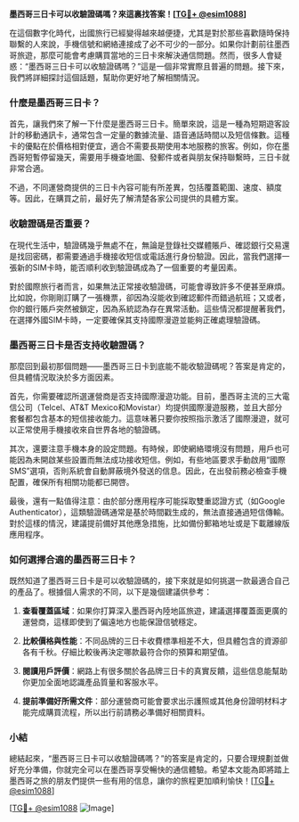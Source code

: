 **墨西哥三日卡可以收驗證碼嗎？來這裏找答案！[[TG💪+ @esim1088](https://t.me/s/esim1088)]**

在這個數字化時代，出國旅行已經變得越來越便捷，尤其是對於那些喜歡隨時保持聯繫的人來說，手機信號和網絡連接成了必不可少的一部分。如果你計劃前往墨西哥旅遊，那麼可能會考慮購買當地的三日卡來解決通信問題。然而，很多人會疑惑：“墨西哥三日卡可以收驗證碼嗎？”這是一個非常實際且普遍的問題。接下來，我們將詳細探討這個話題，幫助你更好地了解相關情況。

### 什麼是墨西哥三日卡？

首先，讓我們來了解一下什麼是墨西哥三日卡。簡單來說，這是一種為短期遊客設計的移動通訊卡，通常包含一定量的數據流量、語音通話時間以及短信條數。這種卡的優點在於價格相對便宜，適合不需要長期使用本地服務的旅客。例如，你在墨西哥短暫停留幾天，需要用手機查地圖、發郵件或者與朋友保持聯繫時，三日卡就非常合適。

不過，不同運營商提供的三日卡內容可能有所差異，包括覆蓋範圍、速度、額度等。因此，在購買之前，最好先了解清楚各家公司提供的具體方案。

### 收驗證碼是否重要？

在現代生活中，驗證碼幾乎無處不在，無論是登錄社交媒體賬戶、確認銀行交易還是找回密碼，都需要通過手機接收短信或電話進行身份驗證。因此，當我們選擇一張新的SIM卡時，能否順利收到驗證碼成為了一個重要的考量因素。

對於國際旅行者而言，如果無法正常接收驗證碼，可能會導致許多不便甚至麻煩。比如說，你剛剛訂購了一張機票，卻因為沒能收到確認郵件而錯過航班；又或者，你的銀行賬戶突然被鎖定，因為系統認為存在異常活動。這些情況都提醒著我們，在選擇外國SIM卡時，一定要確保其支持國際漫遊並能夠正確處理驗證碼。

### 墨西哥三日卡是否支持收驗證碼？

那麼回到最初那個問題——墨西哥三日卡到底能不能收驗證碼呢？答案是肯定的，但具體情況取決於多方面因素。

首先，你需要確認所選運營商是否支持國際漫遊功能。目前，墨西哥主流的三大電信公司（Telcel、AT&T Mexico和Movistar）均提供國際漫遊服務，並且大部分套餐都包含基本的短信接收能力。這意味著只要你按照指示激活了國際漫遊，就可以正常使用手機接收來自世界各地的驗證碼。

其次，還要注意手機本身的設定問題。有時候，即使網絡環境沒有問題，用戶也可能因為未開啟某些設置而無法成功接收短信。例如，有些地區要求手動啟用“國際SMS”選項，否則系統會自動屏蔽境外發送的信息。因此，在出發前務必檢查手機配置，確保所有相關功能都已開啓。

最後，還有一點值得注意：由於部分應用程序可能採取雙重認證方式（如Google Authenticator），這類驗證碼通常是基於時間戳生成的，無法直接通過短信傳輸。對於這樣的情況，建議提前備好其他應急措施，比如備份郵箱地址或是下載離線版應用程序。

### 如何選擇合適的墨西哥三日卡？

既然知道了墨西哥三日卡是可以收驗證碼的，接下來就是如何挑選一款最適合自己的產品了。根據個人需求的不同，以下是幾個建議供參考：

1. **查看覆蓋區域**：如果你打算深入墨西哥內陸地區旅遊，建議選擇覆蓋面更廣的運營商，這樣即使到了偏遠地方也能保證信號穩定。
   
2. **比較價格與性能**：不同品牌的三日卡收費標準相差不大，但具體包含的資源卻各有千秋。仔細比較後再決定哪款最符合你的預算和期望值。

3. **閱讀用戶評價**：網路上有很多關於各品牌三日卡的真實反饋，這些信息能幫助你更加全面地認識產品質量和客服水平。

4. **提前準備好所需文件**：部分運營商可能會要求出示護照或其他身份證明材料才能完成購買流程，所以出行前請務必準備好相關資料。

### 小結

總結起來，“墨西哥三日卡可以收驗證碼嗎？”的答案是肯定的，只要合理規劃並做好充分準備，你就完全可以在墨西哥享受暢快的通信體驗。希望本文能為即將踏上墨西哥之旅的朋友們提供一些有用的信息，讓你的旅程更加順利愉快！[[TG💪+ @esim1088](https://t.me/s/esim1088)]

[[TG💪+ @esim1088](https://t.me/s/esim1088) ![Image](https://i.postimg.cc/4NQfJmqS/Snipaste-2025-05-13-00-14-12.png)]